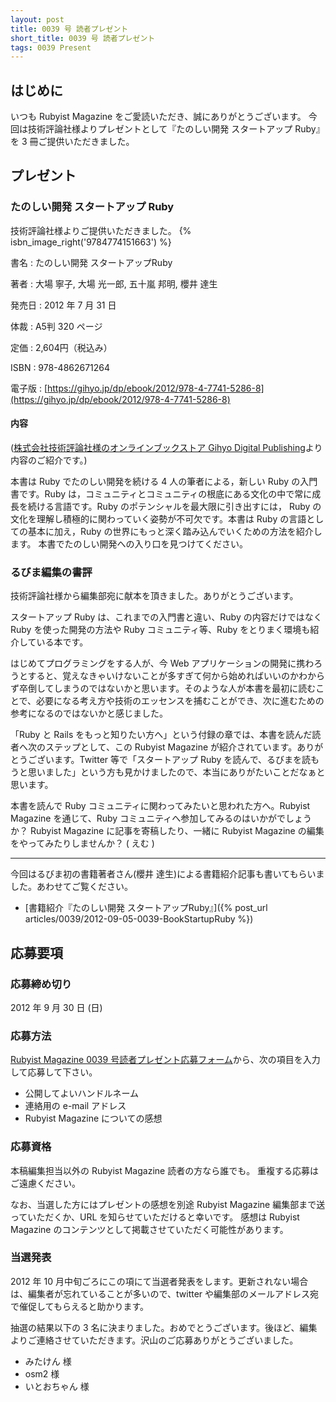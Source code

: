 ```yaml
---
layout: post
title: 0039 号 読者プレゼント
short_title: 0039 号 読者プレゼント
tags: 0039 Present
---
```



## はじめに

いつも Rubyist Magazine をご愛読いただき、誠にありがとうございます。
今回は技術評論社様よりプレゼントとして『たのしい開発 スタートアップ Ruby』を 3 冊ご提供いただきました。

## プレゼント

### たのしい開発 スタートアップ Ruby

技術評論社様よりご提供いただきました。
{% isbn_image_right('9784774151663') %}

書名
: たのしい開発 スタートアップRuby

著者
: 大場 寧子, 大場 光一郎, 五十嵐 邦明, 櫻井 達生

発売日
: 2012 年 7 月 31 日

体裁
:  A5判 320 ページ

定価
: 2,604円（税込み）

ISBN
: 978-4862671264

電子版
: [https://gihyo.jp/dp/ebook/2012/978-4-7741-5286-8](https://gihyo.jp/dp/ebook/2012/978-4-7741-5286-8)

#### 内容

([株式会社技術評論社様のオンラインブックストア Gihyo Digital Publishing](http://www.wgn.co.jp/store/dat/3241/)より内容のご紹介です。)

本書は Ruby でたのしい開発を続ける 4 人の筆者による，新しい Ruby の入門書です。Ruby は，コミュニティとコミュニティの根底にある文化の中で常に成長を続ける言語です。Ruby のポテンシャルを最大限に引き出すには， Ruby の文化を理解し積極的に関わっていく姿勢が不可欠です。本書は Ruby の言語としての基本に加え，Ruby の世界にもっと深く踏み込んでいくための方法を紹介します。
本書でたのしい開発への入り口を見つけてください。

### るびま編集の書評

技術評論社様から編集部宛に献本を頂きました。ありがとうございます。

スタートアップ Ruby は、これまでの入門書と違い、Ruby の内容だけではなく Ruby を使った開発の方法や Ruby コミュニティ等、Ruby をとりまく環境も紹介している本です。

はじめてプログラミングをする人が、今 Web アプリケーションの開発に携わろうとすると、覚えなきゃいけないことが多すぎて何から始めればいいのかわからず卒倒してしまうのではないかと思います。そのような人が本書を最初に読むことで、必要になる考え方や技術のエッセンスを捕むことができ、次に進むための参考になるのではないかと感じました。

「Ruby と Rails をもっと知りたい方へ」という付録の章では、本書を読んだ読者へ次のステップとして、この Rubyist Magazine が紹介されています。ありがとうございます。Twitter 等で「スタートアップ Ruby を読んで、るびまを読もうと思いました」という方も見かけましたので、本当にありがたいことだなぁと思います。

本書を読んで Ruby コミュニティに関わってみたいと思われた方へ。Rubyist Magazine を通じて、Ruby コミュニティへ参加してみるのはいかがでしょうか？ Rubyist Magazine に記事を寄稿したり、一緒に Rubyist Magazine の編集をやってみたりしませんか？ ( えむ )

----
今回はるびま初の書籍著者さん(櫻井 達生)による書籍紹介記事も書いてもらいました。あわせてご覧ください。 

* [書籍紹介『たのしい開発 スタートアップRuby』]({% post_url articles/0039/2012-09-05-0039-BookStartupRuby %})


## 応募要項

### 応募締め切り

2012 年 9 月 30 日 (日)

### 応募方法

[Rubyist Magazine 0039 号読者プレゼント応募フォーム](https://docs.google.com/spreadsheet/viewform?formkey=dDRKbGtDdm1hVzMxQ1lvdGFfUWxwV2c6MQ)から、次の項目を入力して応募して下さい。

* 公開してよいハンドルネーム
* 連絡用の e-mail アドレス
* Rubyist Magazine についての感想


### 応募資格

本稿編集担当以外の Rubyist Magazine 読者の方なら誰でも。
重複する応募はご遠慮ください。

なお、当選した方にはプレゼントの感想を別途 Rubyist Magazine
編集部まで送っていただくか、URL を知らせていただけると幸いです。
感想は Rubyist Magazine のコンテンツとして掲載させていただく可能性があります。

### 当選発表

2012 年 10 月中旬ごろにこの項にて当選者発表をします。更新されない場合は、編集者が忘れていることが多いので、twitter や編集部のメールアドレス宛で催促してもらえると助かります。

抽選の結果以下の 3 名に決まりました。おめでとうございます。後ほど、編集よりご連絡させていただきます。沢山のご応募ありがとうございました。

* みたけん 様
* osm2 様
* いとおちゃん 様



